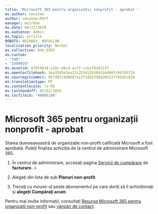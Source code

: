 ```yaml
---
title: 'Microsoft 365 pentru organizații nonprofit - aprobat '
ms.author: cmcatee
author: cmcatee-MSFT
manager: mnirkhe
ms.date: 04/21/2020
ms.audience: Admin
ms.topic: article
ROBOTS: NOINDEX, NOFOLLOW
localization_priority: Normal
ms.collection: Adm_O365
ms.custom:
- "340"
- "1500010"
ms.assetid: 870f4834-a10c-49cd-ac5f-ccb1f0a9215f
ms.openlocfilehash: 3ea3245e1ea17c253412b384cb4d60fc94195f16
ms.sourcegitcommit: 057d87c9d866fa1371d02350420d13774545c028
ms.translationtype: MT
ms.contentlocale: ro-RO
ms.lasthandoff: 05/02/2020
ms.locfileid: "44005198"
---
```

# <a name="microsoft-365-for-nonprofits---approved"></a>Microsoft 365 pentru organizații nonprofit - aprobat

Starea dumneavoastră de organizație non-profit calificată Microsoft a fost aprobată. Puteți finaliza achiziția de la centrul de administrare Microsoft 365.

1. În centrul de administrare, accesați pagina [Servicii de cumpărare](https://go.microsoft.com/fwlink/p/?linkid=868433) de **facturare.** \>

2. Alegeți din lista de sub **Planuri non-profit**.

3. Treceți cu mouse-ul peste abonamentul pe care doriți să îl achiziționați și **alegeți Cumpărați acum**.

Pentru mai multe informații, consultați [Resurse Microsoft 365 pentru organizații non-profit](https://www.microsoft.com/nonprofits/microsoft-365) sau [vânzări de contact](https://www.microsoft.com/nonprofits/contact-us).
